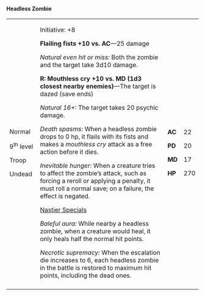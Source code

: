 #### Headless Zombie

<table>
<colgroup>
<col style="width: 16%" />
<col style="width: 71%" />
<col style="width: 5%" />
<col style="width: 6%" />
</colgroup>
<tbody>
<tr class="odd">
<td><p>Normal</p>
<p>9<sup>th</sup> level</p>
<p>Troop</p>
<p>Undead</p></td>
<td><p>Initiative: +8</p>
<p><strong>Flailing fists +10 vs. AC</strong>—25 damage</p>
<p><em>Natural even hit or miss:</em> Both the zombie and the target
take 3d10 damage.</p>
<p><strong>R: Mouthless cry +10 vs. MD (1d3 closest nearby
enemies)</strong>—The target is dazed (save ends)</p>
<p><em>Natural 16+:</em> The target takes 20 psychic damage.</p>
<p><em>Death spasms:</em> When a headless zombie drops to 0 hp, it
flails with its fists and makes a <em>mouthless cry</em> attack as a
free action before it dies.</p>
<p><em>Inevitable hunger:</em> When a creature tries to affect the
zombie’s attack, such as forcing a reroll or applying a penalty, it must
roll a normal save; on a failure, the effect is negated.</p>
<p><u>Nastier Specials</u></p>
<p><em>Baleful aura:</em> While nearby a headless zombie, when a
creature would heal, it only heals half the normal hit points.</p>
<p><em>Necrotic supremacy:</em> When the escalation die increases to 6,
each headless zombie in the battle is restored to maximum hit points,
including the dead ones.</p></td>
<td><p><strong>AC</strong></p>
<p><strong>PD</strong></p>
<p><strong>MD</strong></p>
<p><strong>HP</strong></p></td>
<td><p>22</p>
<p>20</p>
<p>17</p>
<p>270</p></td>
</tr>
<tr class="even">
<td></td>
<td></td>
<td></td>
<td></td>
</tr>
</tbody>
</table>